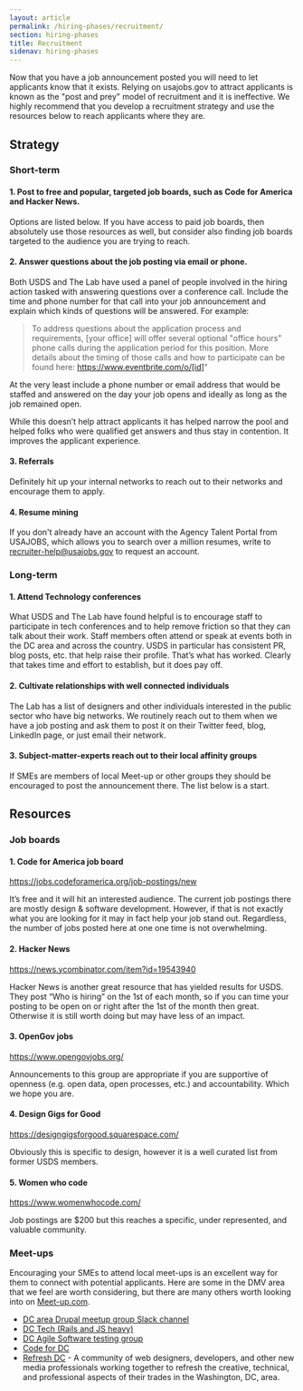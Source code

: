 ```yaml
---
layout: article
permalink: /hiring-phases/recruitment/
section: hiring-phases
title: Recruitment
sidenav: hiring-phases
---
```


<p class="usa-intro">
  Now that you have a job announcement posted you will need to let applicants know that it exists. Relying on usajobs.gov to attract applicants is known as the "post and prey" model of recruitment and it is ineffective. We highly recommend that you develop a recruitment strategy and use the resources below to reach applicants where they are. 
</p>

## Strategy

### Short-term

#### 1. Post to free and popular, targeted job boards, such as Code for America and Hacker News.

Options are listed below. If you have access to paid job boards, then absolutely use those resources as well, but consider also finding job boards targeted to the audience you are trying to reach.

#### 2. Answer questions about the job posting via email or phone.

Both USDS and The Lab have used a panel of people involved in the hiring action tasked with answering questions over a conference call. Include the time and phone number for that call into your job announcement and explain which kinds of questions will be answered. For example:

> To address questions about the application process and requirements, [your office] will offer several optional "office hours" phone calls during the application period for this position. More details about the timing of those calls and how to participate can be found here: <https://www.eventbrite.com/o/[id]>"

At the very least include a phone number or email address that would be staffed and answered on the day your job opens and ideally as long as the job remained open.

While this doesn’t help attract applicants it has helped narrow the pool and helped folks who were qualified get answers and thus stay in contention. It improves the applicant experience.

#### 3. Referrals

Definitely hit up your internal networks to reach out to their networks and encourage them to apply.

#### 4. Resume mining

If you don't already have an account with the Agency Talent Portal from USAJOBS, which allows you to search over a million resumes, write to <a href="mailto:recruiter-help@usajobs.gov">recruiter-help@usajobs.gov</a> to request an account.

### Long-term

#### 1. Attend Technology conferences

What USDS and The Lab have found helpful is to encourage staff to participate in tech conferences and to help remove friction so that they can talk about their work. Staff members often attend or speak at events both in the DC area and across the country. USDS in particular has consistent PR, blog posts, etc. that help raise their profile. That’s what has worked. Clearly that takes time and effort to establish, but it does pay off.

#### 2. Cultivate relationships with well connected individuals

The Lab has a list of designers and other individuals interested in the public sector who have big networks. We routinely reach out to them when we have a job posting and ask them to post it on their Twitter feed, blog, LinkedIn page, or just email their network.

#### 3. Subject-matter-experts reach out to their local affinity groups

If SMEs are members of local Meet-up or other groups they should be encouraged to post the announcement there. The list below is a start.

## Resources

### Job boards

#### 1. Code for America job board

<https://jobs.codeforamerica.org/job-postings/new>

It’s free and it will hit an interested audience. The current job postings there are mostly design & software development. However, if that is not exactly what you are looking for it may in fact help your job stand out. Regardless, the number of jobs posted here at one one time is not overwhelming.

#### 2. Hacker News

<https://news.ycombinator.com/item?id=19543940>

Hacker News is another great resource that has yielded results for USDS. They post “Who is hiring” on the 1st of each month, so if you can time your posting to be open on or right after the 1st of the month then great. Otherwise it is still worth doing but may have less of an impact.

#### 3. OpenGov jobs

<https://www.opengovjobs.org/>

Announcements to this group are appropriate if you are supportive of openness (e.g. open data, open processes, etc.) and accountability. Which we hope you are.

#### 4. Design Gigs for Good

<https://designgigsforgood.squarespace.com/>

Obviously this is specific to design, however it is a well curated list from former USDS members.

#### 5. Women who code

<https://www.womenwhocode.com/>

Job postings are $200 but this reaches a specific, under represented, and valuable community.


### Meet-ups

Encouraging your SMEs to attend local meet-ups is an excellent way for them to connect with potential applicants. Here are some in the DMV area that we feel are worth considering, but there are many others worth looking into on [Meet-up.com](https://www.meetup.com/).

-   [DC area Drupal meetup group Slack channel](https://www.meetup.com/drupal-dc/messages/archive/)
-   [DC Tech (Rails and JS heavy)](https://www.meetup.com/DC-Tech-Meetup/discussions/)
-   [DC Agile Software testing group](https://www.meetup.com/dcast-io/discussions/)
-   [Code for DC](https://www.meetup.com/Code-for-DC/discussions/)
-   [Refresh DC](https://refresh-dc.org/) - A community of web designers, developers, and other new media professionals working together to refresh the creative, technical, and professional aspects of their trades in the Washington, DC, area.
